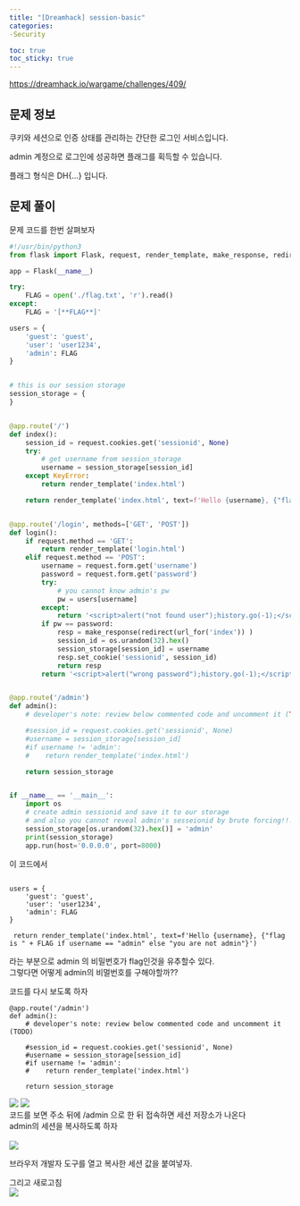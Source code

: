```yaml
---
title: "[Dreamhack] session-basic"
categories:
-Security

toc: true
toc_sticky: true
---
```

<https://dreamhack.io/wargame/challenges/409/>

## 문제 정보
쿠키와 세션으로 인증 상태를 관리하는 간단한 로그인 서비스입니다.

admin 계정으로 로그인에 성공하면 플래그를 획득할 수 있습니다.

플래그 형식은 DH{…} 입니다.

## 문제 풀이

문제 코드를 한번 살펴보자
```python
#!/usr/bin/python3
from flask import Flask, request, render_template, make_response, redirect, url_for

app = Flask(__name__)

try:
    FLAG = open('./flag.txt', 'r').read()
except:
    FLAG = '[**FLAG**]'

users = {
    'guest': 'guest',
    'user': 'user1234',
    'admin': FLAG
}


# this is our session storage
session_storage = {
}


@app.route('/')
def index():
    session_id = request.cookies.get('sessionid', None)
    try:
        # get username from session_storage
        username = session_storage[session_id]
    except KeyError:
        return render_template('index.html')

    return render_template('index.html', text=f'Hello {username}, {"flag is " + FLAG if username == "admin" else "you are not admin"}')


@app.route('/login', methods=['GET', 'POST'])
def login():
    if request.method == 'GET':
        return render_template('login.html')
    elif request.method == 'POST':
        username = request.form.get('username')
        password = request.form.get('password')
        try:
            # you cannot know admin's pw
            pw = users[username]
        except:
            return '<script>alert("not found user");history.go(-1);</script>'
        if pw == password:
            resp = make_response(redirect(url_for('index')) )
            session_id = os.urandom(32).hex()
            session_storage[session_id] = username
            resp.set_cookie('sessionid', session_id)
            return resp
        return '<script>alert("wrong password");history.go(-1);</script>'


@app.route('/admin')
def admin():
    # developer's note: review below commented code and uncomment it (TODO)

    #session_id = request.cookies.get('sessionid', None)
    #username = session_storage[session_id]
    #if username != 'admin':
    #    return render_template('index.html')

    return session_storage


if __name__ == '__main__':
    import os
    # create admin sessionid and save it to our storage
    # and also you cannot reveal admin's sesseionid by brute forcing!!! haha
    session_storage[os.urandom(32).hex()] = 'admin'
    print(session_storage)
    app.run(host='0.0.0.0', port=8000)

```

이 코드에서 
```

users = {
    'guest': 'guest',
    'user': 'user1234',
    'admin': FLAG
}

 return render_template('index.html', text=f'Hello {username}, {"flag is " + FLAG if username == "admin" else "you are not admin"}')

```
라는 부분으로 admin 의 비밀번호가 flag인것을 유추할수 있다.  
그렇다면 어떻게 admin의 비멀번호를 구해야할까??

코드를 다시 보도록 하자  
```
@app.route('/admin')
def admin():
    # developer's note: review below commented code and uncomment it (TODO)

    #session_id = request.cookies.get('sessionid', None)
    #username = session_storage[session_id]
    #if username != 'admin':
    #    return render_template('index.html')

    return session_storage
```
<img src="/root/freeman3427.github.io/_posts/post-Imgs/K-166.png">
<img src="/root/freeman3427.github.io/_posts/post-Imgs/K-165.png">

<br>
코드를 보면 주소 뒤에 /admin 으로 한 뒤 접속하면 세션 저장소가 나온다<br/>
admin의 세션을 복사하도록 하자  <br/>
<br>
<img src="https://img1.daumcdn.net/thumb/R1280x0/?scode=mtistory2&fname=https%3A%2F%2Fblog.kakaocdn.net%2Fdn%2FcbJcnJ%2FbtrHI32i3d9%2FkH6sEsvnS0tLLwZ9U7Gmr1%2Fimg.png">
<br>

브라우저 개발자 도구를 열고 복사한 세션 값을 붙여넣자.

그리고 새로고침 
<br>
<img src="/root/freeman3427.github.io/_posts/post-Imgs/K-164.png">


